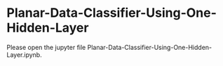 # Planar-Data-Classifier-Using-One-Hidden-Layer

Please open the jupyter file Planar-Data-Classifier-Using-One-Hidden-Layer.ipynb.